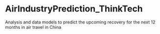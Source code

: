 # AirIndustryPrediction_ThinkTech
Analysis and data models to predict the upcoming recovery for the next 12 months in air travel in China
